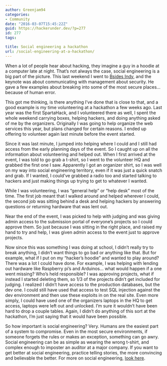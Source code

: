 ```yaml
---
author: Greenjam94
categories:
- Community
date: "2016-03-07T15:45:22Z"
guid: https://hackerunder.dev/?p=277
id: 277
tags:

title: Social engineering a hackathon
url: /social-engineering-at-a-hackathon/
---
```


When a lot of people hear about hacking, they imagine a guy in a hoodie at a computer late at night. That’s not always the case, social engineering is a big part of the picture. This last weekend I went to [Bsides Indy](https://www.bsidesindy.com/), and the keynote was about communicating with management about security. He gave a few examples about breaking into some of the most secure places… because of human error.

This got me thinking, is there anything I’ve done that is close to that, and a good example is my time volunteering at a hackathon a few weeks ago. Last year was the first SpartaHack, and I volunteered there as well, I spent the whole weekend carrying boxes, helping hackers, and doing anything asked of me by the organizers. Originally I was going to help organize the web services this year, but plans changed for certain reasons. I ended up offering to volunteer again last minute before the event started.

Since it was last minute, I jumped into helping where I could and I still had access from the early planning days of the event. So I caught up on all the information about volunteering and helped out. When I first arrived at the event, I was told to go grab a t-shirt, so I went to the volunteer HQ and grabbed the first one I saw. Apparently I got an organizer shirt, so I was well on my way into social engineering territory, even if it was just a quick snatch and grab. If I wanted, I could’ve grabbed a radio too and started talking to hackers and just making things up trying to get to whatever I wanted.

While I was volunteering, I was “general help” or “help desk” most of the time. The first job meant that I walked around and helped wherever I could, the second job was sitting behind a desk and helping hackers by answering questions or returning hardware that was lent out.

Near the end of the event, I was picked to help with judging and was giving admin access to the submission portal of everyone’s projects so I could approve them. So just because I was sitting in the right place, and raised my hand to try and help, I was given admin access to the event just to approve projects.

Now since this was something I was doing at school, I didn’t really try to break anything, I didn’t want things to go bad or anything like that. But for example, what if I put on my “hacker’s hoodie” and wanted to play around? There was a lot I could have done. For example, I was helping with lending out hardware like Raspberry pi’s and Arduinos… what would happen if a one went missing? Who’s held responsible? I was approving projects, what if instead I started deleting them, so 1/3 of the projects didn’t get included for judging. I realized I didn’t have access to the production databases, but the dev one. I could still have used that access to test SQL injection against the dev environment and then use these exploits in on the real site. Even more simply, I could have used one of the organizers laptops in the HQ to get access, laptops were left out and unlocked. I’m sure it wouldn’t have been hard to drop a couple tables. Again, I didn’t do anything of this sort at the hackathon, I’m just saying that it would have been possible.

So how important is social engineering? Very. Humans are the easiest part of a system to compromise. Even in the most secure environments, if someone forgets the rules or makes an exception, something can go awry. Social engineering can be as simple as wearing the wrong t-shirt, and complex enough to imposter an auditor at a major company. If you want to get better at social engineering, practice telling stories, the more convincing and believable the better. For more on social engineering, [look here](https://www.owasp.org/index.php/Social_Engineering).